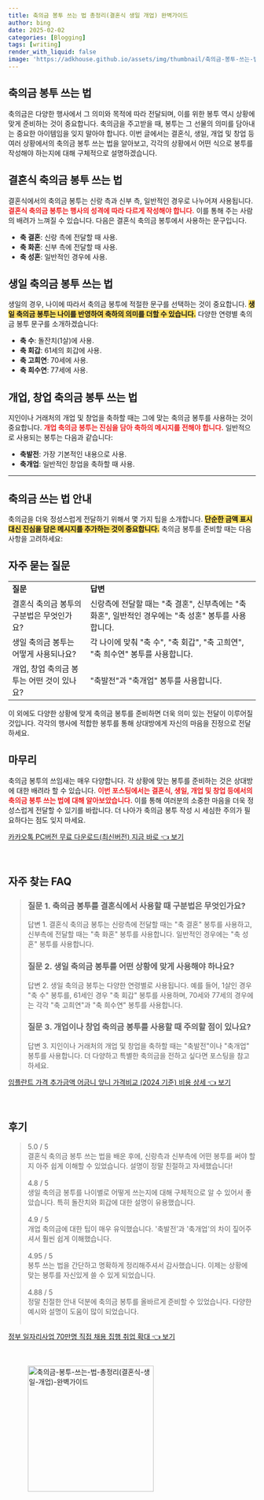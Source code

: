 ```yaml
---
title: 축의금 봉투 쓰는 법 총정리(결혼식 생일 개업) 완벽가이드
author: bing
date: 2025-02-02
categories: [Blogging]
tags: [writing]
render_with_liquid: false
image: 'https://adkhouse.github.io/assets/img/thumbnail/축의금-봉투-쓰는-법-총정리(결혼식-생일-개업)-완벽가이드.webp'
---
```



<h2 id='축의금_봉투_쓰기_법'>축의금 봉투 쓰는 법</h2>

<p>축의금은 다양한 행사에서 그 의미와 목적에 따라 전달되며, 이를 위한 봉투 역시 상황에 맞게 준비하는 것이 중요합니다. 축의금을 주고받을 때, 봉투는 그 선물의 의미를 담아내는 중요한 아이템임을 잊지 말아야 합니다. 이번 글에서는 결혼식, 생일, 개업 및 창업 등 여러 상황에서의 축의금 봉투 쓰는 법을 알아보고, 각각의 상황에서 어떤 식으로 봉투를 작성해야 하는지에 대해 구체적으로 설명하겠습니다.</p>

<h2 id='결혼식_축의금_봉투_쓰기'>결혼식 축의금 봉투 쓰는 법</h2>

<p>결혼식에서의 축의금 봉투는 신랑 측과 신부 측, 일반적인 경우로 나누어져 사용됩니다. <b><span style="color: #ee2323;">결혼식 축의금 봉투는 행사의 성격에 따라 다르게 작성해야 합니다.</span></b> 이를 통해 주는 사람의 배려가 느껴질 수 있습니다. 다음은 결혼식 축의금 봉투에서 사용하는 문구입니다.</p>

<ul>
    <li><b>축 결혼</b>: 신랑 측에 전달할 때 사용.</li>
    <li><b>축 화혼</b>: 신부 측에 전달할 때 사용.</li>
    <li><b>축 성혼</b>: 일반적인 경우에 사용.</li>
</ul>

<h2 id='생일_축의금_봉투_쓰기'>생일 축의금 봉투 쓰는 법</h2>

<p>생일의 경우, 나이에 따라서 축의금 봉투에 적절한 문구를 선택하는 것이 중요합니다. <b><span style="background-color: #ffe066;">생일 축의금 봉투는 나이를 반영하여 축하의 의미를 더할 수 있습니다.</span></b> 다양한 연령별 축의금 봉투 문구를 소개하겠습니다:</p>

<ul>
    <li><b>축 수</b>: 돌잔치(1살)에 사용.</li>
    <li><b>축 회갑</b>: 61세의 회갑에 사용.</li>
    <li><b>축 고희연</b>: 70세에 사용.</li>
    <li><b>축 희수연</b>: 77세에 사용.</li>
</ul>

<h2 id='개업_창업_축의금_봉투_쓰기'>개업, 창업 축의금 봉투 쓰는 법</h2>

<p>지인이나 거래처의 개업 및 창업을 축하할 때는 그에 맞는 축의금 봉투를 사용하는 것이 중요합니다. <b><span style="color: #ee2323;">개업 축의금 봉투는 진심을 담아 축하의 메시지를 전해야 합니다.</span></b> 일반적으로 사용되는 봉투는 다음과 같습니다:</p>

<ul>
    <li><b>축발전</b>: 가장 기본적인 내용으로 사용.</li>
    <li><b>축개업</b>: 일반적인 창업을 축하할 때 사용.</li>
</ul>

<hr />

<h2 id='축의금_쓰는_법_안내'>축의금 쓰는 법 안내</h2>

<p>축의금을 더욱 정성스럽게 전달하기 위해서 몇 가지 팁을 소개합니다. <b><span style="background-color: #ffe066;">단순한 금액 표시 대신 진심을 담은 메시지를 추가하는 것이 중요합니다.</span></b> 축의금 봉투를 준비할 때는 다음 사항을 고려하세요:</p>

<h2 id='자주_묻는_질문'>자주 묻는 질문</h2>

<table>
    <tr>
        <td><b>질문</b></td>
        <td><b>답변</b></td>
    </tr>
    <tr>
        <td>결혼식 축의금 봉투의 구분법은 무엇인가요?</td>
        <td>신랑측에 전달할 때는 "축 결혼", 신부측에는 "축 화혼", 일반적인 경우에는 "축 성혼" 봉투를 사용합니다.</td>
    </tr>
    <tr>
        <td>생일 축의금 봉투는 어떻게 사용되나요?</td>
        <td>각 나이에 맞춰 "축 수", "축 회갑", "축 고희연", "축 희수연" 봉투를 사용합니다.</td>
    </tr>
    <tr>
        <td>개업, 창업 축의금 봉투는 어떤 것이 있나요?</td>
        <td>"축발전"과 "축개업" 봉투를 사용합니다.</td>
    </tr>
</table>

<p>이 외에도 다양한 상황에 맞게 축의금 봉투를 준비하면 더욱 의미 있는 전달이 이루어질 것입니다. 각각의 행사에 적합한 봉투를 통해 상대방에게 자신의 마음을 진정으로 전달하세요.</p>

<h2 id='마무리'>마무리</h2>

<p>축의금 봉투의 쓰임새는 매우 다양합니다. 각 상황에 맞는 봉투를 준비하는 것은 상대방에 대한 배려라 할 수 있습니다. <b><span style="color: #ee2323;">이번 포스팅에서는 결혼식, 생일, 개업 및 창업 등에서의 축의금 봉투 쓰는 법에 대해 알아보았습니다.</span></b> 이를 통해 여러분의 소중한 마음을 더욱 정성스럽게 전달할 수 있기를 바랍니다. 더 나아가 축의금 봉투 작성 시 세심한 주의가 필요하다는 점도 잊지 마세요.</p>


<p><a class="click-button" title="카카오톡 PC버전 무료 다운로드(최신버전) 지금 바로" href="https://adkhouse.github.io/posts/%EC%B9%B4%EC%B9%B4%EC%98%A4%ED%86%A1-PC%EB%B2%84%EC%A0%84-%EB%AC%B4%EB%A3%8C-%EB%8B%A4%EC%9A%B4%EB%A1%9C%EB%93%9C(%EC%B5%9C%EC%8B%A0%EB%B2%84%EC%A0%84)-%EC%A7%80%EA%B8%88-%EB%B0%94%EB%A1%9C/" rel="dofollow">카카오톡 PC버전 무료 다운로드(최신버전) 지금 바로 👈 보기</a></p><br>
<h2 id='자주_찾는_FAQ'>자주 찾는 FAQ</h2>
<div itemscope="" itemtype="https://schema.org/FAQPage"> 
<blockquote> 
<div itemscope="" itemprop="mainEntity" itemtype="https://schema.org/Question"> 
<h3 itemprop="name">질문 1. 축의금 봉투를 결혼식에서 사용할 때 구분법은 무엇인가요?</h3> 
<div itemscope="" itemprop="acceptedAnswer" itemtype="https://schema.org/Answer"> 
<span itemprop="text"> 
<p>답변 1. 결혼식 축의금 봉투는 신랑측에 전달할 때는 "축 결혼" 봉투를 사용하고, 신부측에 전달할 때는 "축 화혼" 봉투를 사용합니다. 일반적인 경우에는 "축 성혼" 봉투를 사용합니다.</p> 
</span> 
</div> 
</div> 

<div itemscope="" itemprop="mainEntity" itemtype="https://schema.org/Question"> 
<h3 itemprop="name">질문 2. 생일 축의금 봉투를 어떤 상황에 맞게 사용해야 하나요?</h3> 
<div itemscope="" itemprop="acceptedAnswer" itemtype="https://schema.org/Answer"> 
<span itemprop="text"> 
<p>답변 2. 생일 축의금 봉투는 다양한 연령별로 사용됩니다. 예를 들어, 1살인 경우 "축 수" 봉투를, 61세인 경우 "축 회갑" 봉투를 사용하며, 70세와 77세의 경우에는 각각 "축 고희연"과 "축 희수연" 봉투를 사용합니다.</p> 
</span> 
</div> 
</div> 

<div itemscope="" itemprop="mainEntity" itemtype="https://schema.org/Question"> 
<h3 itemprop="name">질문 3. 개업이나 창업 축의금 봉투를 사용할 때 주의할 점이 있나요?</h3> 
<div itemscope="" itemprop="acceptedAnswer" itemtype="https://schema.org/Answer"> 
<span itemprop="text"> 
<p>답변 3. 지인이나 거래처의 개업 및 창업을 축하할 때는 "축발전"이나 "축개업" 봉투를 사용합니다. 더 다양하고 특별한 축의금을 전하고 싶다면 포스팅을 참고하세요.</p> 
</span> 
</div> 
</div> 
</blockquote> 
</div>
<p><a class="click-button" title="임플란트 가격 추가금액 어금니 앞니 가격비교 (2024 기준) 비용 상세" href="https://adkhouse.github.io/posts/%EC%9E%84%ED%94%8C%EB%9E%80%ED%8A%B8-%EA%B0%80%EA%B2%A9-%EC%B6%94%EA%B0%80%EA%B8%88%EC%95%A1-%EC%96%B4%EA%B8%88%EB%8B%88-%EC%95%9E%EB%8B%88-%EA%B0%80%EA%B2%A9%EB%B9%84%EA%B5%90-(2024-%EA%B8%B0%EC%A4%80)-%EB%B9%84%EC%9A%A9-%EC%83%81%EC%84%B8/" rel="dofollow">임플란트 가격 추가금액 어금니 앞니 가격비교 (2024 기준) 비용 상세 👈 보기</a></p><br>
<h2 id='후기'>후기</h2>
<div itemscope itemtype="https://schema.org/Product">
  <blockquote>
  <div itemprop="review" itemscope itemtype="https://schema.org/Review">
      <div itemprop="reviewRating" itemscope itemtype="https://schema.org/Rating"> <span itemprop="ratingValue">5.0</span> / <span itemprop="bestRating">5</span> </div>
      <span itemprop="reviewBody">결혼식 축의금 봉투 쓰는 법을 배운 후에, 신랑측과 신부측에 어떤 봉투를 써야 할지 아주 쉽게 이해할 수 있었습니다. 설명이 정말 친절하고 자세했습니다!</span>
  </div>
  <br>
  <div itemprop="review" itemscope itemtype="https://schema.org/Review">
      <div itemprop="reviewRating" itemscope itemtype="https://schema.org/Rating"> <span itemprop="ratingValue">4.8</span> / <span itemprop="bestRating">5</span> </div>
      <span itemprop="reviewBody">생일 축의금 봉투를 나이별로 어떻게 쓰는지에 대해 구체적으로 알 수 있어서 좋았습니다. 특히 돌잔치와 회갑에 대한 설명이 유용했습니다.</span>
  </div>
  <br>
  <div itemprop="review" itemscope itemtype="https://schema.org/Review">
      <div itemprop="reviewRating" itemscope itemtype="https://schema.org/Rating"> <span itemprop="ratingValue">4.9</span> / <span itemprop="bestRating">5</span> </div>
      <span itemprop="reviewBody">개업 축의금에 대한 팁이 매우 유익했습니다. '축발전'과 '축개업'의 차이 짚어주셔서 훨씬 쉽게 이해했습니다.</span>
  </div>
  <br>
  <div itemprop="review" itemscope itemtype="https://schema.org/Review">
      <div itemprop="reviewRating" itemscope itemtype="https://schema.org/Rating"> <span itemprop="ratingValue">4.95</span> / <span itemprop="bestRating">5</span> </div>
      <span itemprop="reviewBody">봉투 쓰는 법을 간단하고 명확하게 정리해주셔서 감사했습니다. 이제는 상황에 맞는 봉투를 자신있게 쓸 수 있게 되었습니다.</span>
  </div>
  <br>
  <div itemprop="review" itemscope itemtype="https://schema.org/Review">
      <div itemprop="reviewRating" itemscope itemtype="https://schema.org/Rating"> <span itemprop="ratingValue">4.88</span> / <span itemprop="bestRating">5</span> </div>
      <span itemprop="reviewBody">정말 친절한 안내 덕분에 축의금 봉투를 올바르게 준비할 수 있었습니다. 다양한 예시와 설명이 도움이 많이 되었습니다.</span>
  </div>
  <br>
  </blockquote>
</div>
<p><a class="click-button" title="정부 일자리사업 70만명 직접 채용 집행 취업 확대" href="https://adkhouse.github.io/posts/%EC%A0%95%EB%B6%80-%EC%9D%BC%EC%9E%90%EB%A6%AC%EC%82%AC%EC%97%85-70%EB%A7%8C%EB%AA%85-%EC%A7%81%EC%A0%91-%EC%B1%84%EC%9A%A9-%EC%A7%91%ED%96%89-%EC%B7%A8%EC%97%85-%ED%99%95%EB%8C%80/" rel="dofollow">정부 일자리사업 70만명 직접 채용 집행 취업 확대 👈 보기</a></p><br>
<figure class="image"><img src="https://adkhouse.github.io/assets/img/thumbnail/축의금-봉투-쓰는-법-총정리(결혼식-생일-개업)-완벽가이드.webp" alt="축의금-봉투-쓰는-법-총정리(결혼식-생일-개업)-완벽가이드" width="256" height="256"></figure>